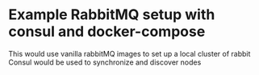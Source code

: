 # Example RabbitMQ setup with consul and docker-compose

This would use vanilla rabbitMQ images to set up a local cluster of rabbit
Consul would be used to synchronize and discover nodes
